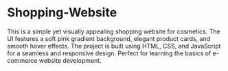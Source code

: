 # Shopping-Website
This is a simple yet visually appealing shopping website for cosmetics. The UI features a soft pink gradient background, elegant product cards, and smooth hover effects. The project is built using HTML, CSS, and JavaScript for a seamless and responsive design. Perfect for learning the basics of e-commerce website development.
